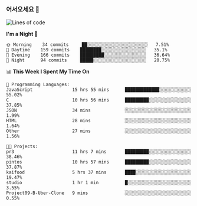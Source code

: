 ### 어서오세요 👋

<!--START_SECTION:waka-->
![Lines of code](https://img.shields.io/badge/From%20Hello%20World%20I%27ve%20Written-396054%20lines%20of%20code-blue)

**I'm a Night 🦉** 

```text
🌞 Morning    34 commits     ██░░░░░░░░░░░░░░░░░░░░░░░   7.51% 
🌆 Daytime    159 commits    ████████░░░░░░░░░░░░░░░░░   35.1% 
🌃 Evening    166 commits    █████████░░░░░░░░░░░░░░░░   36.64% 
🌙 Night      94 commits     █████░░░░░░░░░░░░░░░░░░░░   20.75%

```


📊 **This Week I Spent My Time On** 

```text
💬 Programming Languages: 
JavaScript               15 hrs 55 mins      █████████████░░░░░░░░░░░░   55.02% 
C                        10 hrs 56 mins      █████████░░░░░░░░░░░░░░░░   37.85% 
JSON                     34 mins             ░░░░░░░░░░░░░░░░░░░░░░░░░   1.99% 
HTML                     28 mins             ░░░░░░░░░░░░░░░░░░░░░░░░░   1.64% 
Other                    27 mins             ░░░░░░░░░░░░░░░░░░░░░░░░░   1.56%

🐱‍💻 Projects: 
pr3                      11 hrs 7 mins       █████████░░░░░░░░░░░░░░░░   38.46% 
pintos                   10 hrs 57 mins      █████████░░░░░░░░░░░░░░░░   37.87% 
kaifood                  5 hrs 37 mins       ████░░░░░░░░░░░░░░░░░░░░░   19.47% 
studio                   1 hr 1 min          █░░░░░░░░░░░░░░░░░░░░░░░░   3.55% 
Project09-B-Uber-Clone   9 mins              ░░░░░░░░░░░░░░░░░░░░░░░░░   0.55%

```


<!--END_SECTION:waka-->
